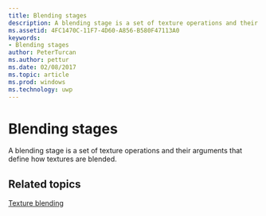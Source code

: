 ---title: Blending stagesdescription: A blending stage is a set of texture operations and their arguments that define how textures are blended.ms.assetid: 4FC1470C-11F7-4D60-A856-B580F47113A0keywords:- Blending stagesauthor: PeterTurcanms.author: petturms.date: 02/08/2017ms.topic: articlems.prod: windowsms.technology: uwp---# Blending stagesA blending stage is a set of texture operations and their arguments that define how textures are blended.## <span id="related-topics"></span>Related topics[Texture blending](texture-blending.md)  